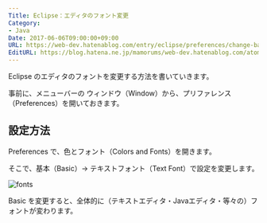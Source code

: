 ```yaml
---
Title: Eclipse：エディタのフォント変更
Category:
- Java
Date: 2017-06-06T09:00:00+09:00
URL: https://web-dev.hatenablog.com/entry/eclipse/preferences/change-basic-font
EditURL: https://blog.hatena.ne.jp/mamorums/web-dev.hatenablog.com/atom/entry/13355765958055338245
---
```


Eclipse のエディタのフォントを変更する方法を書いていきます。

事前に、メニューバーの ウィンドウ（Window）から、プリファレンス（Preferences）を開いておきます。


## 設定方法
Preferences で、色とフォント（Colors and Fonts）を開きます。

そこで、基本（Basic）→ テキストフォント（Text Font）で設定を変更します。

![fonts](http://cdn-ak.f.st-hatena.com/images/fotolife/m/mamorums/20160814/20160814092800.png)

Basic を変更すると、全体的に（テキストエディタ・Javaエディタ・等々の）フォントが変わります。
